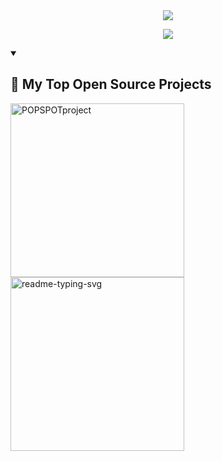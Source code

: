<div align="center">
  <!--헤더-->
  <img src="https://capsule-render.vercel.app/api?type=venom&color=0:FF69B4,100:FA7000&height=300&section=header&text=Hellow%20SEOJIN%20World!&animation=twinkling&fontSize=70&stroke=FA7000" />
</div>

<p align="center">
  <!--헤더설명-->
  <a href="https://github.com/seo7van">
    <img src="https://readme-typing-svg.demolab.com/?lines=Full-stack%20web%20and%20app%20developer;&font=Fira%20Code&center=true&width=440&height=45&color=FA7000&vCenter=true&pause=1000&size=22" />
  </a>
</p>

<details open> 
  <!-- 탑프로젝트소개 -->
  <summary><h2>📘 My Top Open Source Projects</h2></summary>
  <p align="left">
    <a href="https://github.com/seo7van/12.POPSPOTproject">
      <img width="278" src="https://github.com/seo7van/12.POPSPOTproject&POPSPOTproject&theme=react&bg_color=1F222E&title_color=F85D7F&hide_border=true&icon_color=F8D866&show_icons=false" alt="POPSPOTproject">
    </a>




<a href="https://github.com/DenverCoder1/readme-typing-svg">
<img width="278" 
  src="https://denvercoder1-github-readme-stats.vercel.app/api/pin/?username=DenverCoder1
  &repo=readme-typing-svg
  &theme=react
  &bg_color=1F222E
  &title_color=F85D7F
  &hide_border=true
  &icon_color=F8D866
  &show_icons=false" 
  alt="readme-typing-svg"></a>

</details>
